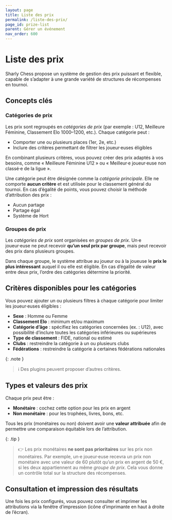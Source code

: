 ```yaml
---
layout: page
title: Liste des prix
permalink: /liste-des-prix/
page_id: prize-list
parent: Gérer un événement
nav_order: 600
---
```


# Liste des prix

Sharly Chess propose un système de gestion des prix puissant et flexible, capable de s’adapter à une grande variété de structures de récompenses en tournoi.

## Concepts clés

### Catégories de prix

Les prix sont regroupés en _catégories de prix_ (par exemple : U12, Meilleure Féminine, Classement Elo 1000–1200, etc.). Chaque catégorie peut :

* Comporter une ou plusieurs places (1er, 2e, etc.)
* Inclure des critères permettant de filtrer les joueur·euses éligibles

En combinant plusieurs critères, vous pouvez créer des prix adaptés à vos besoins, comme « Meilleure Féminine U12 » ou « Meilleur·e joueur·euse non classé·e de la ligue ».

Une catégorie peut être désignée comme la _catégorie principale_. Elle ne comporte **aucun critère** et est utilisée pour le classement général du tournoi. En cas d’égalité de points, vous pouvez choisir la méthode d’attribution des prix :

- Aucun partage
- Partage égal
- Système de Hort

### Groupes de prix

Les _catégories de prix_ sont organisées en _groupes de prix_. Un·e joueur·euse ne peut recevoir **qu’un seul prix par groupe**, mais peut recevoir des prix dans plusieurs groupes.

Dans chaque groupe, le système attribue au joueur ou à la joueuse le **prix le plus intéressant** auquel il ou elle est éligible. En cas d’égalité de valeur entre deux prix, l’ordre des catégories détermine la priorité.

## Critères disponibles pour les catégories

Vous pouvez ajouter un ou plusieurs filtres à chaque catégorie pour limiter les joueur·euses éligibles :

- **Sexe** : Homme ou Femme
- **Classement Elo** : minimum et/ou maximum
- **Catégorie d’âge** : spécifiez les catégories concernées (ex. : U12), avec possibilité d’inclure toutes les catégories inférieures ou supérieures
- **Type de classement** : FIDE, national ou estimé
- **Clubs** : restreindre la catégorie à un ou plusieurs clubs
- **Fédérations** : restreindre la catégorie à certaines fédérations nationales

{: .note }
> :information_source: Des plugins peuvent proposer d’autres critères.

## Types et valeurs des prix

Chaque prix peut être :

- **Monétaire** : cochez cette option pour les prix en argent
- **Non monétaire** : pour les trophées, livres, bons, etc.

Tous les prix (monétaires ou non) doivent avoir une **valeur attribuée** afin de permettre une comparaison équitable lors de l’attribution.

{: .tip }
> :point_right: Les prix monétaires **ne sont pas prioritaires** sur les prix non monétaires. Par exemple, un·e joueur·euse recevra un prix non monétaire avec une valeur de 60 plutôt qu’un prix en argent de 50 €, si les deux appartiennent au même _groupe de prix_. Cela vous donne un contrôle total sur la structure des récompenses.

## Consultation et impression des résultats

Une fois les prix configurés, vous pouvez consulter et imprimer les attributions via la fenêtre d’impression (icône d’imprimante en haut à droite de l’écran).
